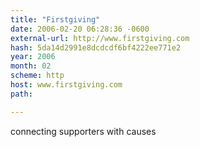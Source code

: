 ```yaml
---
title: "Firstgiving"
date: 2006-02-20 06:28:36 -0600
external-url: http://www.firstgiving.com
hash: 5da14d2991e8dcdcdf6bf4222ee771e2
year: 2006
month: 02
scheme: http
host: www.firstgiving.com
path: 

---
```


connecting supporters with causes
